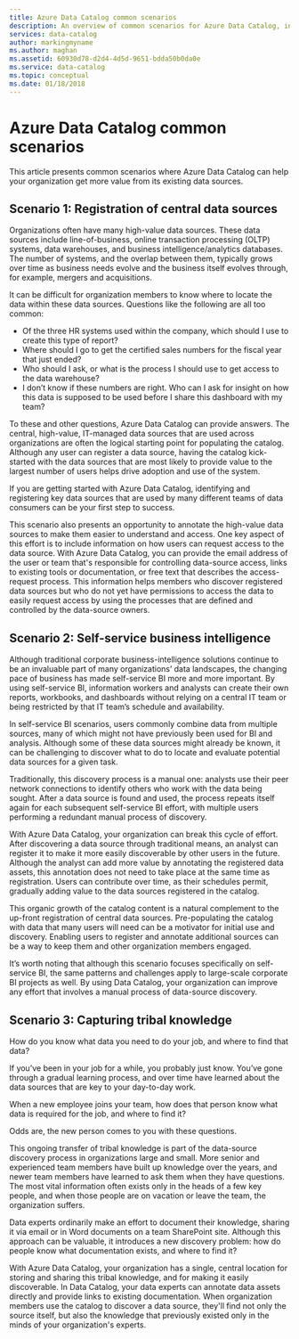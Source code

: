 ```yaml
---
title: Azure Data Catalog common scenarios
description: An overview of common scenarios for Azure Data Catalog, including the registration and discovery of high-value data sources, enabling self-service business intelligence, and capturing existing knowledge about data sources and processes.
services: data-catalog
author: markingmyname
ms.author: maghan
ms.assetid: 60930d78-d2d4-4d5d-9651-bdda50b0da0e
ms.service: data-catalog
ms.topic: conceptual
ms.date: 01/18/2018
---
```

# Azure Data Catalog common scenarios
This article presents common scenarios where Azure Data Catalog can help your organization get more value from its existing data sources.

## Scenario 1: Registration of central data sources
Organizations often have many high-value data sources. These data sources include line-of-business, online transaction processing (OLTP) systems, data warehouses, and business intelligence/analytics databases. The number of systems, and the overlap between them, typically grows over time as business needs evolve and the business itself evolves through, for example, mergers and acquisitions.

It can be difficult for organization members to know where to locate the data within these data sources. Questions like the following are all too common:

* Of the three HR systems used within the company, which should I use to create this type of report?
* Where should I go to get the certified sales numbers for the fiscal year that just ended?
* Who should I ask, or what is the process I should use to get access to the data warehouse?
* I don’t know if these numbers are right. Who can I ask for insight on how this data is supposed to be used before I share this dashboard with my team?

To these and other questions, Azure Data Catalog can provide answers. The central, high-value, IT-managed data sources that are used across organizations are often the logical starting point for populating the catalog. Although any user can register a data source, having the catalog kick-started with the data sources that are most likely to provide value to the largest number of users helps drive adoption and use of the system. 

If you are getting started with Azure Data Catalog, identifying and registering key data sources that are used by many different teams of data consumers can be your first step to success.

This scenario also presents an opportunity to annotate the high-value data sources to make them easier to understand and access. One key aspect of this effort is to include information on how users can request access to the data source. With Azure Data Catalog, you can provide the email address of the user or team that's responsible for controlling data-source access, links to existing tools or documentation, or free text that describes the access-request process. This information helps members who discover registered data sources but who do not yet have permissions to access the data to easily request access by using the processes that are defined and controlled by the data-source owners.

## Scenario 2: Self-service business intelligence
Although traditional corporate business-intelligence solutions continue to be an invaluable part of many organizations’ data landscapes, the changing pace of business has made self-service BI more and more important. By using self-service BI, information workers and analysts can create their own reports, workbooks, and dashboards without relying on a central IT team or being restricted by that IT team’s schedule and availability.

In self-service BI scenarios, users commonly combine data from multiple sources, many of which might not have previously been used for BI and analysis. Although some of these data sources might already be known, it can be challenging to discover what to do to locate and evaluate potential data sources for a given task.

Traditionally, this discovery process is a manual one: analysts use their peer network connections to identify others who work with the data being sought. After a data source is found and used, the process repeats itself again for each subsequent self-service BI effort, with multiple users performing a redundant manual process of discovery.

With Azure Data Catalog, your organization can break this cycle of effort. After discovering a data source through traditional means, an analyst can register it to make it more easily discoverable by other users in the future. Although the analyst can add more value by annotating the registered data assets, this annotation does not need to take place at the same time as registration. Users can contribute over time, as their schedules permit, gradually adding value to the data sources registered in the catalog.

This organic growth of the catalog content is a natural complement to the up-front registration of central data sources. Pre-populating the catalog with data that many users will need can be a motivator for initial use and discovery. Enabling users to register and annotate additional sources can be a way to keep them and other organization members engaged.

It’s worth noting that although this scenario focuses specifically on self-service BI, the same patterns and challenges apply to large-scale corporate BI projects as well. By using Data Catalog, your organization can improve any effort that involves a manual process of data-source discovery.

## Scenario 3: Capturing tribal knowledge
How do you know what data you need to do your job, and where to find that data?

If you’ve been in your job for a while, you probably just know. You’ve gone through a gradual learning process, and over time have learned about the data sources that are key to your day-to-day work.

When a new employee joins your team, how does that person know what data is required for the job, and where to find it?

Odds are, the new person comes to you with these questions.

This ongoing transfer of tribal knowledge is part of the data-source discovery process in organizations large and small. More senior and experienced team members have built up knowledge over the years, and newer team members have learned to ask them when they have questions. The most vital information often exists only in the heads of a few key people, and when those people are on vacation or leave the team, the organization suffers.

Data experts ordinarily make an effort to document their knowledge, sharing it via email or in Word documents on a team SharePoint site. Although this approach can be valuable, it introduces a new discovery problem: how do people know what documentation exists, and where to find it?

With Azure Data Catalog, your organization has a single, central location for storing and sharing this tribal knowledge, and for making it easily discoverable. In Data Catalog, your data experts can annotate data assets directly and provide links to existing documentation. When organization members use the catalog to discover a data source, they'll find not only the source itself, but also the knowledge that previously existed only in the minds of your organization's experts.
